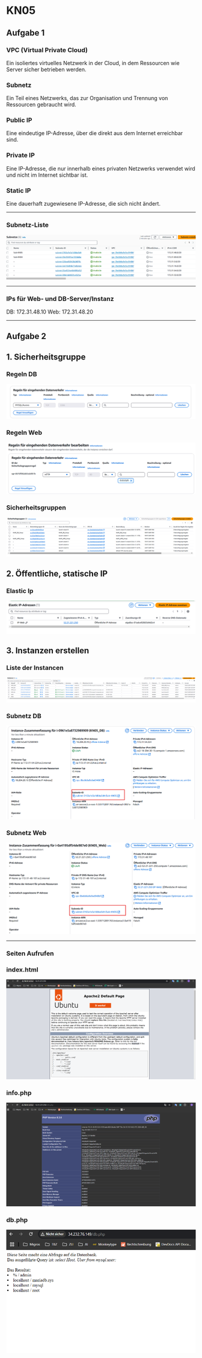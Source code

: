 # KN05

## Aufgabe 1

### VPC (Virtual Private Cloud)  
Ein isoliertes virtuelles Netzwerk in der Cloud, in dem Ressourcen wie Server sicher betrieben werden.

### Subnetz  
Ein Teil eines Netzwerks, das zur Organisation und Trennung von Ressourcen gebraucht wird.

### Public IP  
Eine eindeutige IP-Adresse, über die direkt aus dem Internet erreichbar sind.

### Private IP  
Eine IP-Adresse, die nur innerhalb eines privaten Netzwerks verwendet wird und nicht im Internet sichtbar ist.

### Static IP  
Eine dauerhaft zugewiesene IP-Adresse, die sich nicht ändert.

---

### Subnetz-Liste
![Subnetz-Liste](images/Subnetze.png)

---

### IPs für Web- und DB-Server/Instanz
DB: 172.31.48.10
Web: 172.31.48.20

---

## Aufgabe 2

## 1. Sicherheitsgruppe

### Regeln DB
![Regeln_DB](images/Rules_DB.png)

### Regeln Web
![Regeln_Web](images/Rules_Web.png)

### Sicherheitsgruppen
![Sicherheitsgruppe](images/Sicherheitsgruppen.png)

## 2. Öffentliche, statische IP

### Elastic Ip
![Elastic_IP](images/Elastic-Ip.png)

## 3. Instanzen erstellen

### Liste der Instancen
![Instanzen](images/Instances.png)

### Subnetz DB
![Subnetz_DB](images/KN05_DB_Sub.png)

### Subnetz Web
![Subnetz_Web](images/KN05_Web_Sub.png)

---

### Seiten Aufrufen

### index.html
![index](images/index.png)

### info.php
![info.php](images/info.php.png)

### db.php
![db.php](images/db.php.png)